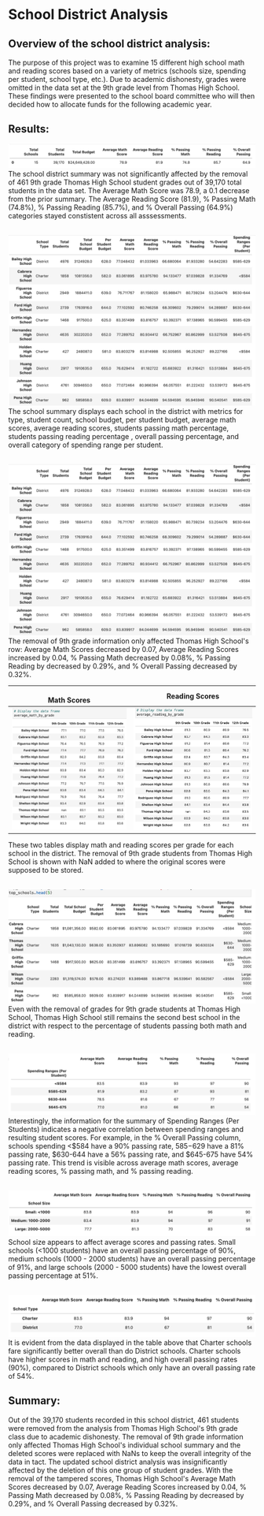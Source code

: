 # School District Analysis

## Overview of the school district analysis:
The purpose of this project was to examine 15 different high school math and reading scores based on a variety of metrics (schools size, spending per student, school type, etc.). Due to academic dishonesty, grades were omitted in the data set at the 9th grade level from Thomas High School. These findings were presented to the school board committee who will then decided how to allocate funds for the following academic year.

## Results:
<img src="https://github.com/Shelka4444/School_District_Analysis/blob/main/Resources/Images/district%20summary.png" alt="District Summary">
The school district summary was not significantly affected by the removal of 461 9th grade Thomas High School student grades out of 39,170 total students in the data set. The Average Math Score was 78.9, a 0.1 decrease from the prior summary. The Average Reading Score (81.9), % Passing Math (74.8%), % Passing Reading (85.7%), and % Overall Passing (64.9%) categories stayed constistent across all asssessments.

<br /> <img src="https://github.com/Shelka4444/School_District_Analysis/blob/main/Resources/Images/per%20school%20summary.png" alt="School Summary">
The school summary displays each school in the district with metrics for type, student count, school budget, per student budget, average math scores, average reading scores, students passing math percentage, students passing reading percentage , overall passing percentage, and overall category of spending range per student. 

<br /> <img src="https://github.com/Shelka4444/School_District_Analysis/blob/main/Resources/Images/per%20school%20summary.png" alt="THS School Summary">
The removal of 9th grade information only affected Thomas High School's row: Average Math Scores decreased by 0.07, Average Reading Scores increased by 0.04, % Passing Math decreased by 0.08%, % Passing Reading by decreased by 0.29%, and % Overall Passing decreased by 0.32%.

<br /> Math Scores           |  Reading Scores
:-------------------------:|:-------------------------:
![Math Scores](https://github.com/Shelka4444/School_District_Analysis/blob/main/Resources/Images/average%20math%20by%20grade.png)|![Reading Scores](https://github.com/Shelka4444/School_District_Analysis/blob/main/Resources/Images/average%20reading%20by%20grade.png)

These two tables display math and reading scores per grade for each school in the district. The removal of 9th grade students from Thomas High School is shown with NaN added to where the original scores were supposed to be stored.

<br /> <img src="https://github.com/Shelka4444/School_District_Analysis/blob/main/Resources/Images/top%20schools.png" alt="THS summary">
Even with the removal of grades for 9th grade students at Thomas High School, Thomas High School still remains the second best school in the district with respect to the percentage of students passing both math and reading.

<br /> <img src="https://github.com/Shelka4444/School_District_Analysis/blob/main/Resources/Images/spending%20ranges.png"  alt="Spending Ranges">
Interestingly, the information for the summary of Spending Ranges (Per Students) indicates a negative correlation between spending ranges and resulting student scores. For example, in the % Overall Passing column, schools spending <$584 have a 90% passing rate, $585-$629 have a 81% passing rate, $630-644 have a 56% passing rate, and $645-675 have 54% passing rate. This trend is visible across average math scores, average reading scores, % passing math, and % passing reading.

<br /> <img src="https://github.com/Shelka4444/School_District_Analysis/blob/main/Resources/Images/school%20size.png"  alt="School Size">
School size appears to affect average scores and passing rates. Small schools (<1000 students) have an overall passing percentage of 90%, medium schools (1000 - 2000 students) have an overall passing percentage of 91%, and large schools (2000 - 5000 students) have the lowest overall passing percentage at 51%. 

<br /> <img src="https://github.com/Shelka4444/School_District_Analysis/blob/main/Resources/Images/school%20type.png"  alt="School Type">
It is evident from the data displayed in the table above that Charter schools fare significantly better overall than do District schools. Charter schools have higher scores in math and reading, and high overall passing rates (90%), compared to District schools which only have an overall passing rate of 54%.

## Summary:
Out of the 39,170 students recorded in this school district, 461 students were removed from the analysis from Thomas High School's 9th grade class due to academic dishonesty. The removal of 9th grade information only affected Thomas High School's individual school summary and the deleted scores were replaced with NaNs to keep the overall integrity of the data in tact. The updated school district analysis was insignificantly affected by the deletion of this one group of student grades. With the removal of the tampered scores, Thomas High School's Average Math Scores decreased by 0.07, Average Reading Scores increased by 0.04, % Passing Math decreased by 0.08%, % Passing Reading by decreased by 0.29%, and % Overall Passing decreased by 0.32%.
